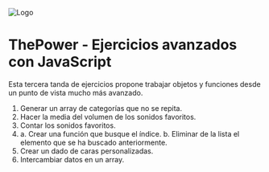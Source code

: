 ![Logo](https://framerusercontent.com/images/zJBgnto0UuieHjFzX0KB4xPLrLk.png)

# ThePower - Ejercicios avanzados con JavaScript

Esta tercera tanda de ejercicios propone trabajar objetos y funciones desde un punto de vista mucho más avanzado.

1.  Generar un array de categorías que no se repita.
2.  Hacer la media del volumen de los sonidos favoritos.
3.  Contar los sonidos favoritos.
4.  a. Crear una función que busque el índice.
    b. Eliminar de la lista el elemento que se ha buscado anteriormente.
5.  Crear un dado de caras personalizadas.
6.  Intercambiar datos en un array.